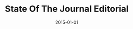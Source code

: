---
title: "State Of The Journal Editorial"
date: 2015-01-01
venue: ""
paperurl: https://doi.org/10.1109/TSE.2014.2380479
authors: "Matthew B Dwyer"
awards: ""
---